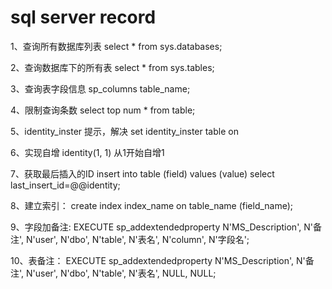 # sql server record

1、查询所有数据库列表
	select * from sys.databases;

2、查询数据库下的所有表
	select * from sys.tables;

3、查询表字段信息
	sp_columns table_name;
	
4、限制查询条数
	select top num * from table;

5、identity_inster 提示，解决
	set identity_inster table on 

6、实现自增
	identity(1, 1) 从1开始自增1

7、获取最后插入的ID
 	insert into table (field) values (value) select last_insert_id=@@identity; 
 	
8、建立索引：
	create index index_name on table_name (field_name);

9、字段加备注:
	EXECUTE sp_addextendedproperty N'MS_Description', N'备注', N'user', N'dbo', N'table', N'表名', N'column', N'字段名';

10、表备注：
	EXECUTE sp_addextendedproperty N'MS_Description', N'备注', N'user', N'dbo', N'table', N'表名', NULL, NULL;

